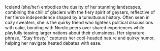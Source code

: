 Iceland (she/her) embodies the duality of her stunning landscapes, combining the chill of glaciers with the fiery spirit of geysers, reflective of her fierce independence shaped by a tumultuous history. Often seen in cozy sweaters, she is the quirky friend who lightens political discussions with cake, bonding with Nordic peers over shared experiences while playfully teasing larger nations about their clumsiness. Her signature phrase, “Stay frosty," captures her cool-headed nature and quirky humor, helping her navigate heated debates with ease.